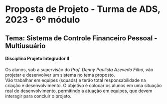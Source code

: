 # Proposta de Projeto - Turma de ADS, 2023 - 6º módulo
## Tema: Sistema de Controle Financeiro Pessoal - Multiusuário
#### Disciplina Projeto Integrador II
Os alunos, sob a supervisão do _Prof. Denny Paulista Azevedo Filho_, vão projetar e desenvolver um sistema no tema proposto.  
Vão trabalhar em equipes (squads) e terão total responsabilidade na criação e desenvolvimento. O objetivo é colocar os alunos em uma situação real de desenvolvimento, permitindo a atuação em equipes, que devem interagir para concluir o projeto. 

